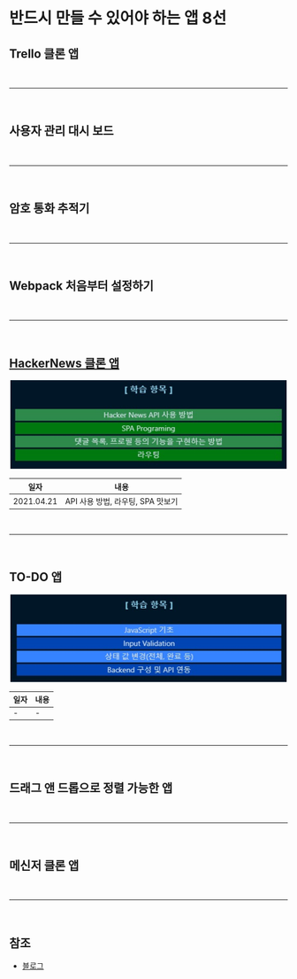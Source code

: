 # 반드시 만들 수 있어야 하는 앱 8선
## Trello 클론 앱

<br>
<hr>
<br>

## 사용자 관리 대시 보드

<br>
<hr>
<br>

## 암호 통화 추적기

<br>
<hr>
<br>

## Webpack 처음부터 설정하기

<br>
<hr>
<br>

## [HackerNews 클론 앱](https://github.com/InSeong-So/AppYouMustCreate/tree/main/hacker-news)
<div align=center>
<!-- 학습 항목 -->
<img src="./img/01.jpg" width=500>
<!-- 학습 이력 테이블 -->
<table>
    <thead>
        <th>일자</th>
        <th>내용</th>
    </thead>
    <tbody>
        <td>2021.04.21</td>
        <td>API 사용 방법, 라우팅, SPA 맛보기</td>
    </tbody>
</table>
</div>

<br>
<hr>
<br>

## TO-DO 앱
<div align=center>

<!-- 학습 항목 -->
<img src="./img/02.jpg" width=500>
<!-- 학습 이력 테이블 -->
<table>
    <thead>
        <th>일자</th>
        <th>내용</th>
    </thead>
    <tbody>
        <td>-</td>
        <td>-</td>
    </tbody>
</table>
</div>

<br>
<hr>
<br>

## 드래그 앤 드롭으로 정렬 가능한 앱

<br>
<hr>
<br>

## 메신저 클론 앱

<br>
<hr>
<br>

## 참조
- [블로그](https://tagilog.tistory.com/579)
